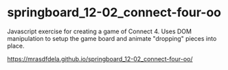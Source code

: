 # springboard_12-02_connect-four-oo
Javascript exercise for creating a game of Connect 4. Uses DOM manipulation to setup the game board and animate "dropping" pieces into place.

https://mrasdfdela.github.io/springboard_12-02_connect-four-oo/
